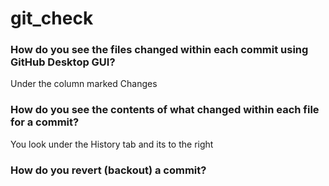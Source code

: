 # git_check
### How do you see the files changed within each commit using GitHub Desktop GUI?
Under the column marked Changes
### How do you see the contents of what changed within each file for a commit?
You look under the History tab and its to the right
### How do you revert (backout) a commit?
